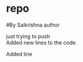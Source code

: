 # repo
#By Saikrishna author

 just trying to push
<br>
Added new lines to the code.


   Added line

